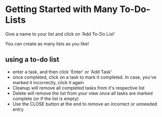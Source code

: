 # Getting Started with Many To-Do-Lists

Give a name to your list and click on 'Add To-Do List'

You can create as many lists as you like!


## using a to-do list
- enter a task, and then click 'Enter' or 'Add Task'
- once completed, click on a task to mark it completed. In case, you've marked it incorrectly, click it again
- Cleanup will remove all completed tasks from it's respective list
- Delete will remove the list from your view once all tasks are marked complete (or if the list is empty)
- Use the CLOSE button at the end to remove an incorrect or unneeded entry